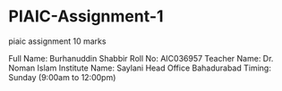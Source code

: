 # PIAIC-Assignment-1
piaic assignment 10 marks


Full Name: Burhanuddin Shabbir
Roll No: AIC036957
Teacher Name: Dr. Noman Islam
Institute Name: Saylani Head Office Bahadurabad
Timing: Sunday (9:00am to 12:00pm)
